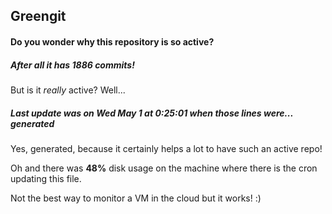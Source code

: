 ## Greengit

#### Do you wonder why this repository is so active?

##### After all it has 1886 commits!

But is it *really* active? Well...

##### Last update was on Wed May 1 at 0:25:01 when those lines were... generated

Yes, generated, because it certainly helps a lot to have such an active repo!

Oh and there was **48%** disk usage on the machine
where there is the cron updating this file.

Not the best way to monitor a VM in the cloud but it works! :)
